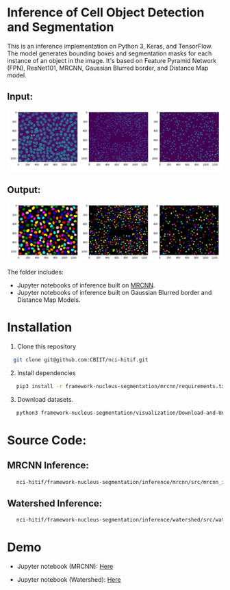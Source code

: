 # Inference of Cell Object Detection and Segmentation
This is an inference implementation on Python 3, Keras, and TensorFlow. The model generates bounding boxes and segmentation masks for each instance of an object in the image. It's based on Feature Pyramid Network (FPN), ResNet101, MRCNN, Gaussian Blurred border, and Distance Map model.

## Input:
![](assets/sample1.png)
## Output:
![](assets/sample2.png)

The folder includes:
* Jupyter notebooks of inference built on [MRCNN](https://arxiv.org/abs/1703.06870).
* Jupyter notebooks of inference built on Gaussian Blurred border and Distance Map Models.

# Installation
1. Clone this repository
```bash
  git clone git@github.com:CBIIT/nci-hitif.git
   ```
2. Install dependencies
```bash
   pip3 install -r framework-nucleus-segmentation/mrcnn/requirements.txt
   ```
3. Download datasets.
```bash
   python3 framework-nucleus-segmentation/visualization/Download-and-Unzip.py
   ```
# Source Code:
## MRCNN Inference:
```bash
   nci-hitif/framework-nucleus-segmentation/inference/mrcnn/src/mrcnn_infer.py
   ```
## Watershed Inference:
```bash
   nci-hitif/framework-nucleus-segmentation/inference/watershed/src/watershed_infer.py
   ```


# Demo
* Jupyter notebook (MRCNN): [Here](https://github.com/CBIIT/nci-hitif/blob/master/framework-nucleus-segmentation/inference/mrcnn/demo/demo.ipynb)

* Jupyter notebook (Watershed): [Here](https://github.com/CBIIT/nci-hitif/blob/master/framework-nucleus-segmentation/inference/watershed/demo/demo.ipynb)

